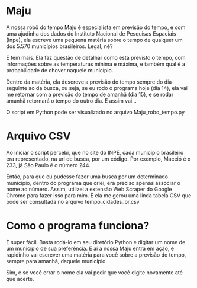 # Maju
A nossa robô do tempo Maju é especialista em previsão do tempo, e com uma ajudinha dos dados do Instituto Nacional de Pesquisas Espaciais (Inpe), ela escreve uma pequena matéria sobre o tempo de qualquer um dos 5.570 municípios brasileiros. Legal, né?

E tem mais. Ela faz questão de detalhar como está previsto o tempo, com informações sobre as temperaturas mínima e máxima, e também qual é a probabilidade de chover naquele município.

Dentro da matéria, ela descreve a previsão do tempo sempre do dia seguinte ao da busca, ou seja, se eu rodo o programa hoje (dia 14), ela vai me retornar com a previsão do tempo de amanhã (dia 15), e se rodar amanhã retornará o tempo do outro dia. E assim vai...

O script em Python pode ser visualizado no arquivo Maju_robo_tempo.py
# Arquivo CSV
Ao iniciar o script percebi, que no site do INPE, cada município brasileiro era representado, na url de busca, por um código. Por exemplo, Maceió é o 233, já São Paulo é o número 244. 

Então, para que eu pudesse fazer uma busca por um determinado município, dentro do programa que criei, era preciso apenas associar o nome ao número. Assim, utilizei a extensão Web Scraper do Google Chrome para fazer isso para mim. E ela me gerou uma linda tabela CSV que pode ser consultada no arquivo tempo_cidades_br.csv

# Como o programa funciona?
É super fácil. Basta rodá-lo em seu diretório Python e digitar um nome de um município de sua preferência. E aí a nossa Maju entra em ação, e rapidinho vai escrever uma matéria para você sobre a previsão do tempo, sempre para amanhã, daquele município. 

Sim, e se você errar o nome ela vai pedir que você digite novamente até que acerte.
 
